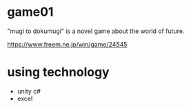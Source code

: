 # game01
"mugi to dokumugi" is a novel game about the world of future. 

https://www.freem.ne.jp/win/game/24545

# using technology
- unity c#
- excel
